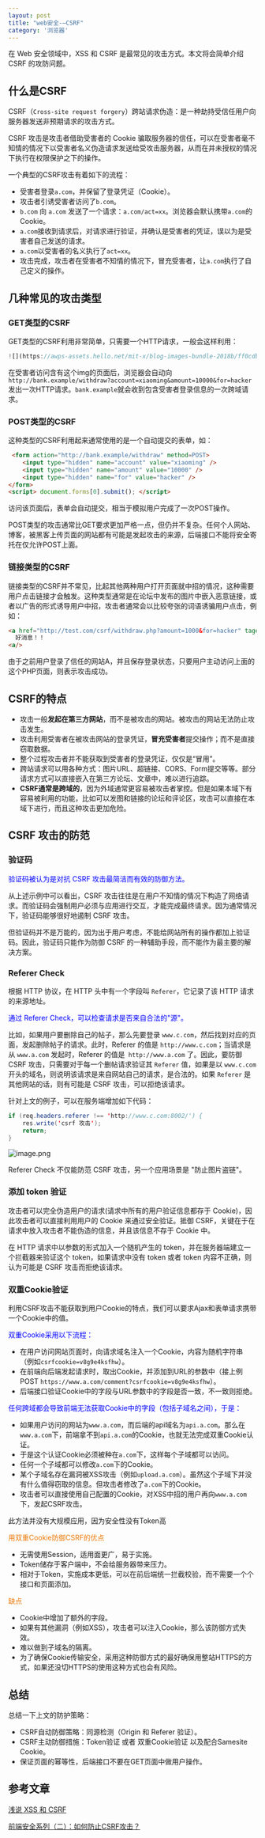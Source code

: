 ```yaml
---
layout: post
title: "web安全-—CSRF"
category: '浏览器'
---
```


在 Web 安全领域中，XSS 和 CSRF 是最常见的攻击方式。本文将会简单介绍 CSRF 的攻防问题。

## 什么是CSRF
CSRF（```Cross-site request forgery```）跨站请求伪造：是一种劫持受信任用户向服务器发送非预期请求的攻击方式。

CSRF 攻击是攻击者借助受害者的 Cookie 骗取服务器的信任，可以在受害者毫不知情的情况下以受害者名义伪造请求发送给受攻击服务器，从而在并未授权的情况下执行在权限保护之下的操作。

一个典型的CSRF攻击有着如下的流程：

* 受害者登录```a.com```，并保留了登录凭证（Cookie）。
* 攻击者引诱受害者访问了```b.com```。
* ```b.com``` 向 ```a.com``` 发送了一个请求：```a.com/act=xx```。浏览器会默认携带```a.com```的Cookie。
* ```a.com```接收到请求后，对请求进行验证，并确认是受害者的凭证，误以为是受害者自己发送的请求。
* ```a.com```以受害者的名义执行了```act=xx```。
* 攻击完成，攻击者在受害者不知情的情况下，冒充受害者，让```a.com```执行了自己定义的操作。

## 几种常见的攻击类型
### GET类型的CSRF

GET类型的CSRF利用非常简单，只需要一个HTTP请求，一般会这样利用：

```javascript
![](https://awps-assets.hello.net/mit-x/blog-images-bundle-2018b/ff0cdbee.example/withdraw?amount=10000&for=hacker)
```
 
在受害者访问含有这个img的页面后，浏览器会自动向```http://bank.example/withdraw?account=xiaoming&amount=10000&for=hacker```发出一次HTTP请求。```bank.example```就会收到包含受害者登录信息的一次跨域请求。



### POST类型的CSRF

这种类型的CSRF利用起来通常使用的是一个自动提交的表单，如：

```html
 <form action="http://bank.example/withdraw" method=POST>
    <input type="hidden" name="account" value="xiaoming" />
    <input type="hidden" name="amount" value="10000" />
    <input type="hidden" name="for" value="hacker" />
</form>
<script> document.forms[0].submit(); </script>
```

访问该页面后，表单会自动提交，相当于模拟用户完成了一次POST操作。

POST类型的攻击通常比GET要求更加严格一点，但仍并不复杂。任何个人网站、博客，被黑客上传页面的网站都有可能是发起攻击的来源，后端接口不能将安全寄托在仅允许POST上面。

### 链接类型的CSRF

链接类型的CSRF并不常见，比起其他两种用户打开页面就中招的情况，这种需要用户点击链接才会触发。这种类型通常是在论坛中发布的图片中嵌入恶意链接，或者以广告的形式诱导用户中招，攻击者通常会以比较夸张的词语诱骗用户点击，例如：

```html
<a href="http://test.com/csrf/withdraw.php?amount=1000&for=hacker" taget="_blank">
  好消息！！
<a/>
```

由于之前用户登录了信任的网站A，并且保存登录状态，只要用户主动访问上面的这个PHP页面，则表示攻击成功。

## CSRF的特点
* 攻击一般**发起在第三方网站**，而不是被攻击的网站。被攻击的网站无法防止攻击发生。
* 攻击利用受害者在被攻击网站的登录凭证，**冒充受害者**提交操作；而不是直接窃取数据。
* 整个过程攻击者并不能获取到受害者的登录凭证，仅仅是“冒用”。
* 跨站请求可以用各种方式：图片URL、超链接、CORS、Form提交等等。部分请求方式可以直接嵌入在第三方论坛、文章中，难以进行追踪。
* **CSRF通常是跨域的**，因为外域通常更容易被攻击者掌控。但是如果本域下有容易被利用的功能，比如可以发图和链接的论坛和评论区，攻击可以直接在本域下进行，而且这种攻击更加危险。

## CSRF 攻击的防范

### 验证码
<font style="color: blue;">验证码被认为是对抗 CSRF 攻击最简洁而有效的防御方法。</font>

从上述示例中可以看出，CSRF 攻击往往是在用户不知情的情况下构造了网络请求。而验证码会强制用户必须与应用进行交互，才能完成最终请求。因为通常情况下，验证码能够很好地遏制 CSRF 攻击。

但验证码并不是万能的，因为出于用户考虑，不能给网站所有的操作都加上验证码。因此，验证码只能作为防御 CSRF 的一种辅助手段，而不能作为最主要的解决方案。

### Referer Check
根据 HTTP 协议，在 HTTP 头中有一个字段叫 ```Referer```，它记录了该 HTTP 请求的来源地址。

<font style="color: blue;">通过 Referer Check，可以检查请求是否来自合法的"源"。</font>

比如，如果用户要删除自己的帖子，那么先要登录 ```www.c.com```，然后找到对应的页面，发起删除帖子的请求。此时，Referer 的值是 ```http://www.c.com```；当请求是从 ```www.a.com``` 发起时，Referer 的值是``` http://www.a.com``` 了。因此，要防御 CSRF 攻击，只需要对于每一个删帖请求验证其 ```Referer``` 值，如果是以 ```www.c.com``` 开头的域名，则说明该请求是来自网站自己的请求，是合法的。如果 ```Referer``` 是其他网站的话，则有可能是 CSRF 攻击，可以拒绝该请求。

针对上文的例子，可以在服务端增加如下代码：

```java
if (req.headers.referer !== 'http://www.c.com:8002/') {
    res.write('csrf 攻击');
    return;
}
```
![image.png](../../../images/csrf1.png)

Referer Check 不仅能防范 CSRF 攻击，另一个应用场景是 "防止图片盗链"。

### 添加 token 验证
攻击者可以完全伪造用户的请求(请求中所有的用户验证信息都存于 Cookie)，因此攻击者可以直接利用用户的 Cookie 来通过安全验证。抵御 CSRF，关键在于在请求中放入攻击者不能伪造的信息，并且该信息不存于 Cookie 中。

在 HTTP 请求中以参数的形式加入一个随机产生的 token，并在服务器端建立一个拦截器来验证这个 token，如果请求中没有 token 或者 token 内容不正确，则认为可能是 CSRF 攻击而拒绝该请求。

### 双重Cookie验证

利用CSRF攻击不能获取到用户Cookie的特点，我们可以要求Ajax和表单请求携带一个Cookie中的值。

<font style="color: blue;">双重Cookie采用以下流程：</font>

* 在用户访问网站页面时，向请求域名注入一个Cookie，内容为随机字符串（例如```csrfcookie=v8g9e4ksfhw```）。
* 在前端向后端发起请求时，取出Cookie，并添加到URL的参数中（接上例POST ```https://www.a.com/comment?csrfcookie=v8g9e4ksfhw```）。
* 后端接口验证Cookie中的字段与URL参数中的字段是否一致，不一致则拒绝。

<font style="color: blue;">任何跨域都会导致前端无法获取Cookie中的字段（包括子域名之间），于是：</font>

* 如果用户访问的网站为```www.a.com```，而后端的api域名为```api.a.com```。那么在```www.a.com```下，前端拿不到```api.a.com```的Cookie，也就无法完成双重Cookie认证。
* 于是这个认证Cookie必须被种在```a.com```下，这样每个子域都可以访问。
* 任何一个子域都可以修改```a.com```下的Cookie。
* 某个子域名存在漏洞被XSS攻击（例如```upload.a.com```）。虽然这个子域下并没有什么值得窃取的信息。但攻击者修改了```a.com```下的Cookie。
* 攻击者可以直接使用自己配置的Cookie，对XSS中招的用户再向```www.a.com```下，发起CSRF攻击。

此方法并没有大规模应用，因为安全性没有Token高

<font style="color: #ec7907;">用双重Cookie防御CSRF的优点</font>

* 无需使用Session，适用面更广，易于实施。
* Token储存于客户端中，不会给服务器带来压力。
* 相对于Token，实施成本更低，可以在前后端统一拦截校验，而不需要一个个接口和页面添加。

<font style="color: #ec7907;">缺点</font>

* Cookie中增加了额外的字段。
* 如果有其他漏洞（例如XSS），攻击者可以注入Cookie，那么该防御方式失效。
* 难以做到子域名的隔离。
* 为了确保Cookie传输安全，采用这种防御方式的最好确保用整站HTTPS的方式，如果还没切HTTPS的使用这种方式也会有风险。

## 总结
总结一下上文的防护策略：

* CSRF自动防御策略：同源检测（Origin 和 Referer 验证）。
* CSRF主动防御措施：Token验证 或者 双重Cookie验证 以及配合Samesite Cookie。
* 保证页面的幂等性，后端接口不要在GET页面中做用户操作。

## 参考文章

[浅说 XSS 和 CSRF](https://github.com/dwqs/blog/issues/68)

[前端安全系列（二）：如何防止CSRF攻击？](https://tech.meituan.com/2018/10/11/fe-security-csrf.html)

